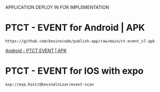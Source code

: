 APPLICATION DEPLOY IN FOR IMPLEMENTATION

# PTCT - EVENT for Android | APK
```
https://github.com/kevinxcode/publish-app/raw/main/ct-event_v7.apk
```
[Android - PTCT EVENT | APK]([https://www.genome.gov/](https://github.com/kevinxcode/publish-app/raw/main/ct-event_v7.apk))

# PTCT - EVENT for IOS with expo
```
exp://exp.host/@kevinalnizar/event-scan
```
